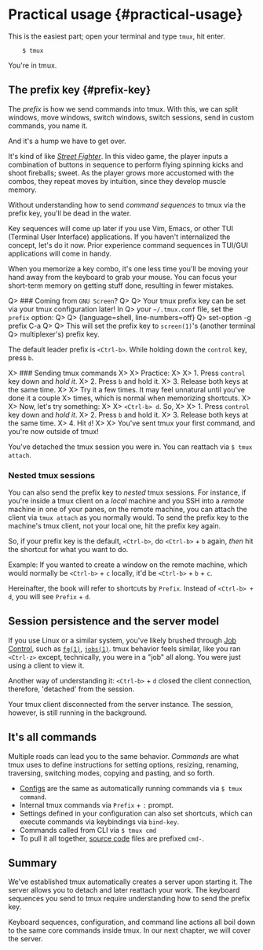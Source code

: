 # Practical usage {#practical-usage}

This is the easiest part; open your terminal and type `tmux`, hit enter.

```shell
    $ tmux
```

You're in tmux.

## The prefix key {#prefix-key}

The *prefix* is how we send commands into tmux. With this, we can split windows,
move windows, switch windows, switch sessions, send in custom commands, you name
it.

And it's a hump we have to get over.

It's kind of like [*Street Fighter*](https://en.wikipedia.org/wiki/Street_Fighter).
In this video game, the player inputs a combination of buttons in sequence to
perform flying spinning kicks and shoot fireballs; sweet. As the player grows
more accustomed with the combos, they repeat moves by intuition, since they
develop muscle memory.

Without understanding how to send *command sequences* to tmux via the prefix
key, you'll be dead in the water.

Key sequences will come up later if you use Vim, Emacs, or other TUI (Terminal
User Interface) applications. If you haven't internalized the concept, let's do
it now. Prior experience command sequences in TUI/GUI applications will come in
handy.

When you memorize a key combo, it's one less time you'll be moving your hand
away from the keyboard to grab your mouse. You can focus your short-term memory
on getting stuff done, resulting in fewer mistakes.

Q> ### Coming from ``GNU Screen``?
Q>
Q> Your tmux prefix key can be set via your tmux configuration later!  In
Q> your `~/.tmux.conf` file, set the `prefix` option:
Q>
Q> {language=shell, line-numbers=off}
Q>     set-option -g prefix C-a
Q>
Q> This will set the prefix key to `screen(1)`'s (another terminal
Q> multiplexer's) prefix key.

The default leader prefix is `<Ctrl-b>`. While holding down the `control` key,
press `b`.

X> ### Sending tmux commands
X>
X> Practice:
X>
X> 1. Press `control` key down and *hold it*.
X> 2. Press `b` and hold it.
X> 3. Release both keys at the same time.
X>
X> Try it a few times. It may feel unnatural until you've done it a couple
X> times, which is normal when memorizing shortcuts.
X>
X> Now, let's try something:
X>
X> `<Ctrl-b> d`. So,
X>
X> 1. Press `control` key down and *hold it*.
X> 2. Press `b` and hold it.
X> 3. Release both keys at the same time.
X> 4. Hit `d`!
X>
X> You've sent tmux your first command, and you're now outside of tmux!

You've detached the tmux session you were in. You can reattach via `$ tmux
attach`. 

### Nested tmux sessions

You can also send the prefix key to *nested* tmux sessions. For instance, if
you're inside a tmux client on a *local* machine and you SSH into a *remote* machine
in one of your panes, on the remote machine, you can attach the client via `tmux
attach` as you normally would. To send the prefix key to the machine's tmux
client, not your local one, hit the prefix key again.

So, if your prefix key is the default, `<Ctrl-b>`, do `<Ctrl-b>` + `b` again,
*then* hit the shortcut for what you want to do.

Example: If you wanted to create a window on the remote machine, which would normally
be `<Ctrl-b>` + `c` locally, it'd be `<Ctrl-b>` + `b` + `c`.

Hereinafter, the book will refer to shortcuts by `Prefix`. Instead
of `<Ctrl-b> + d`, you will see `Prefix` + `d`.

## Session persistence and the server model

If you use Linux or a similar system, you've likely brushed through [Job Control](https://en.wikipedia.org/wiki/Job_control_(Unix)),
such as [`fg(1)`](http://pubs.opengroup.org/onlinepubs/9699919799/utilities/fg.html), [`jobs(1)`](http://pubs.opengroup.org/onlinepubs/9699919799/utilities/jobs.html).
tmux behavior feels similar, like you ran `<Ctrl-z>` except, technically, you
were in a "job" all along. You were just using a client to view it.

Another way of understanding it: `<Ctrl-b>` + `d` closed the client connection,
therefore, 'detached' from the session.

Your tmux client disconnected from the server instance. The session, however, is
still running in the background.

## It's all commands

Multiple roads can lead you to the same behavior. *Commands* are what tmux uses
to define instructions for setting options, resizing, renaming, traversing,
switching modes, copying and pasting, and so forth.

- [Configs](#config) are the same as automatically running commands via
  `$ tmux command`.
- Internal tmux commands via `Prefix` + `:` prompt.
- Settings defined in your configuration can also set shortcuts, which can
  execute commands via keybindings via `bind-key`.
- Commands called from CLI via `$ tmux cmd`
- To pull it all together, [source code](#technical-stuff) files are prefixed
  `cmd-`.

## Summary

We've established tmux automatically creates a server upon starting it. The
server allows you to detach and later reattach your work. The keyboard
sequences you send to tmux require understanding how to send the prefix key.

Keyboard sequences, configuration, and command line actions all boil down to the
same core commands inside tmux.  In our next chapter, we will cover the server.
